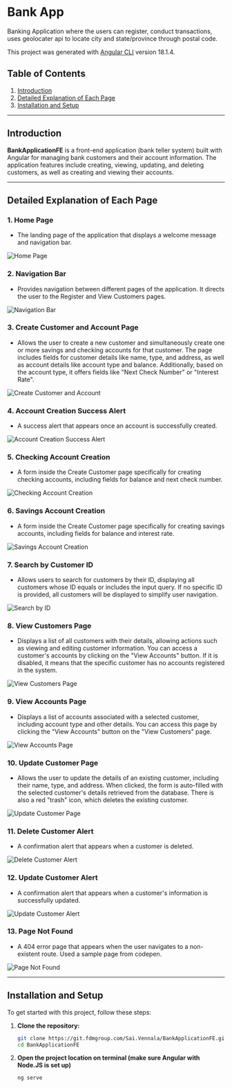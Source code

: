 # Bank App
Banking Application where the users can register, conduct transactions, uses geolocater api to locate city and state/province through postal code.

This project was generated with [Angular CLI](https://github.com/angular/angular-cli) version 18.1.4.

## Table of Contents

1. [Introduction](#introduction)
2. [Detailed Explanation of Each Page](#detailed-explanation-of-each-page)
3. [Installation and Setup](#installation-and-setup)

---

## Introduction

**BankApplicationFE** is a front-end application (bank teller system) built with Angular for managing bank customers and their account information. The application features include creating, viewing, updating, and deleting customers, as well as creating and viewing their accounts.

---

## Detailed Explanation of Each Page

### 1. **Home Page**
   - The landing page of the application that displays a welcome message and navigation bar.

   ![Home Page](images/home-page.png)

### 2. **Navigation Bar**
   - Provides navigation between different pages of the application. It directs the user to the Register and View Customers pages.

   ![Navigation Bar](images/nav-bar.png)

### 3. **Create Customer and Account Page**
   - Allows the user to create a new customer and simultaneously create one or more savings and checking accounts for that customer. The page includes fields for customer details like name, type, and address, as well as account details like account type and balance. Additionally, based on the account type, it offers fields like "Next Check Number" or "Interest Rate".

   ![Create Customer and Account](images/create-customer-and-accounts-page.png)

### 4. **Account Creation Success Alert**
   - A success alert that appears once an account is successfully created.

   ![Account Creation Success Alert](images/accounts-alert-once-created.png)

### 5. **Checking Account Creation**
   - A form inside the Create Customer page specifically for creating checking accounts, including fields for balance and next check number.

   ![Checking Account Creation](images/checking-account-create.png)

### 6. **Savings Account Creation**
   - A form inside the Create Customer page specifically for creating savings accounts, including fields for balance and interest rate.

   ![Savings Account Creation](images/savings-account-create.png)

### 7. **Search by Customer ID**
   - Allows users to search for customers by their ID, displaying all customers whose ID equals or includes the input query. If no specific ID is provided, all customers will be displayed to simplify user navigation.

   ![Search by ID](images/search-by-id.png)

### 8. **View Customers Page**
   - Displays a list of all customers with their details, allowing actions such as viewing and editing customer information. You can access a customer's accounts by clicking on the "View Accounts" button. If it is disabled, it means that the specific customer has no accounts registered in the system.

   ![View Customers Page](images/view-customers-page.png)

### 9. **View Accounts Page**
   - Displays a list of accounts associated with a selected customer, including account type and other details. You can access this page by clicking the "View Accounts" button on the "View Customers" page.

   ![View Accounts Page](images/view-accounts-page.png)

### 10. **Update Customer Page**
   - Allows the user to update the details of an existing customer, including their name, type, and address. When clicked, the form is auto-filled with the selected customer's details retrieved from the database. There is also a red "trash" icon, which deletes the existing customer.

   ![Update Customer Page](images/update-customer-page.png)

### 11. **Delete Customer Alert**
   - A confirmation alert that appears when a customer is deleted.

   ![Delete Customer Alert](images/once-delete-clicked.png)

### 12. **Update Customer Alert**
   - A confirmation alert that appears when a customer's information is successfully updated.

   ![Update Customer Alert](images/once-update-clicked.png)

### 13. **Page Not Found**
   - A 404 error page that appears when the user navigates to a non-existent route. Used a sample page from codepen.

   ![Page Not Found](images/page-not-found.png)

---

## Installation and Setup

To get started with this project, follow these steps:

1. **Clone the repository:**
   ```bash
   git clone https://git.fdmgroup.com/Sai.Vennala/BankApplicationFE.git
   cd BankApplicationFE

2. **Open the project location on terminal (make sure Angular with Node.JS is set up)**
   ```bash
   ng serve
